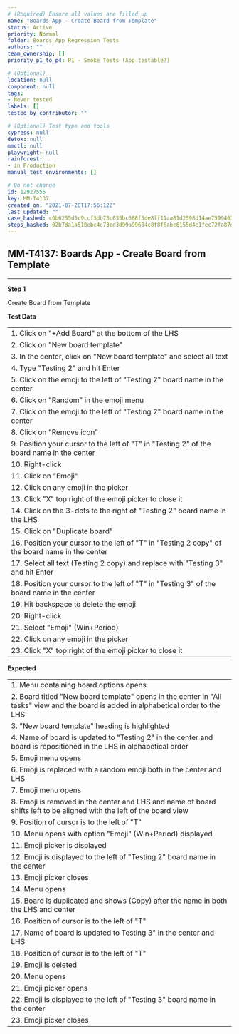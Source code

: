 ```yaml
---
# (Required) Ensure all values are filled up
name: "Boards App - Create Board from Template"
status: Active
priority: Normal
folder: Boards App Regression Tests
authors: ""
team_ownership: []
priority_p1_to_p4: P1 - Smoke Tests (App testable?)

# (Optional)
location: null
component: null
tags: 
- Never tested
labels: []
tested_by_contributor: ""

# (Optional) Test type and tools
cypress: null
detox: null
mmctl: null
playwright: null
rainforest: 
- in Production
manual_test_environments: []

# Do not change
id: 12927555
key: MM-T4137
created_on: "2021-07-28T17:56:12Z"
last_updated: ""
case_hashed: c0b6255d5c9ccf3db73c035bc668f3de8ff11aa81d2598d14ae7599463f0318e778fbf44f77dded8fdb1e85fc473cdce
steps_hashed: 02b7da1a518ebc4c73cd3d99a99604c8f8f6abc6155d4e1fec72fa87d8fa93acd8de85085de91166238322ff652d8126
---
```


<!-- (Auto-generated) Based on frontmatter's "key" and "name" -->

## MM-T4137: Boards App - Create Board from Template

---

**Step 1**

Create Board from Template

**Test Data**

|                                                                                                 |
| ----------------------------------------------------------------------------------------------- |
| 1. Click on "+Add Board" at the bottom of the LHS                                               |
| 2. Click on "New board template"                                                                |
| 3. In the center, click on "New board template" and select all text                             |
| 4. Type "Testing 2" and hit Enter                                                               |
| 5. Click on the emoji to the left of "Testing 2" board name in the center                       |
| 6. Click on "Random" in the emoji menu                                                          |
| 7. Click on the emoji to the left of "Testing 2" board name in the center                       |
| 8. Click on "Remove icon"                                                                       |
| 9. Position your cursor to the left of "T" in "Testing 2" of the board name in the center       |
| 10. Right-click                                                                                 |
| 11. Click on "Emoji"                                                                            |
| 12. Click on any emoji in the picker                                                            |
| 13. Click "X" top right of the emoji picker to close it                                         |
| 14. Click on the 3-dots to the right of "Testing 2" board name in the LHS                       |
| 15. Click on "Duplicate board"                                                                  |
| 16. Position your cursor to the left of "T" in "Testing 2 copy" of the board name in the center |
| 17. Select all text (Testing 2 copy) and replace with "Testing 3" and hit Enter                 |
| 18. Position your cursor to the left of "T" in "Testing 3" of the board name in the center      |
| 19. Hit backspace to delete the emoji                                                           |
| 20. Right-click                                                                                 |
| 21. Select "Emoji" (Win+Period)                                                                 |
| 22. Click on any emoji in the picker                                                            |
| 23. Click "X" top right of the emoji picker to close it                                         |

**Expected**

|                                                                                                                                      |
| ------------------------------------------------------------------------------------------------------------------------------------ |
| 1. Menu containing board options opens                                                                                               |
| 2. Board titled "New board template" opens in the center in "All tasks" view and the board is added in alphabetical order to the LHS |
| 3. "New board template" heading is highlighted                                                                                       |
| 4. Name of board is updated to "Testing 2" in the center and board is repositioned in the LHS in alphabetical order                  |
| 5. Emoji menu opens                                                                                                                  |
| 6. Emoji is replaced with a random emoji both in the center and LHS                                                                  |
| 7. Emoji menu opens                                                                                                                  |
| 8. Emoji is removed in the center and LHS and name of board shifts left to be aligned with the left of the board view                |
| 9. Position of cursor is to the left of "T"                                                                                          |
| 10. Menu opens with option "Emoji" (Win+Period) displayed                                                                            |
| 11. Emoji picker is displayed                                                                                                        |
| 12. Emoji is displayed to the left of "Testing 2" board name in the center                                                           |
| 13. Emoji picker closes                                                                                                              |
| 14. Menu opens                                                                                                                       |
| 15. Board is duplicated and shows (Copy) after the name in both the LHS and center                                                   |
| 16. Position of cursor is to the left of "T"                                                                                         |
| 17. Name of board is updated to Testing 3" in the center and LHS                                                                     |
| 18. Position of cursor is to the left of "T"                                                                                         |
| 19. Emoji is deleted                                                                                                                 |
| 20. Menu opens                                                                                                                       |
| 21. Emoji picker opens                                                                                                               |
| 22. Emoji is displayed to the left of "Testing 3" board name in the center                                                           |
| 23. Emoji picker closes                                                                                                              |
